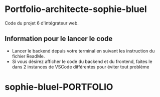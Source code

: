 # Portfolio-architecte-sophie-bluel

Code du projet 6 d'intégrateur web.

## Information pour le lancer le code

- Lancer le backend depuis votre terminal en suivant les instruction du fichier ReadMe.
- Si vous désirez afficher le code du backend et du frontend, faites le dans 2 instances de VSCode différentes pour éviter tout problème

# sophie-bluel-PORTFOLIO
